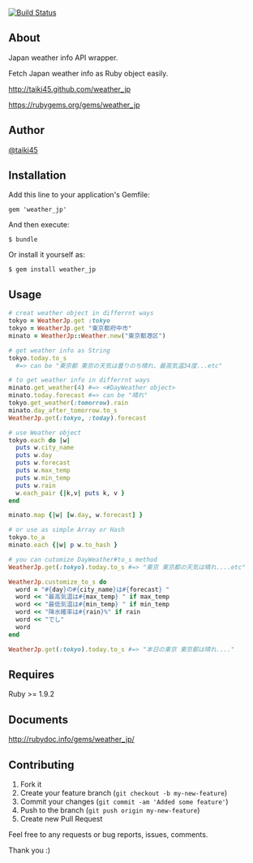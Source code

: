 [![Build Status](https://secure.travis-ci.org/Taiki45/weather_jp.png?branch=master)](http://travis-ci.org/Taiki45/weather_jp)

## About

Japan weather info API wrapper.

Fetch Japan weather info as Ruby object easily.

http://taiki45.github.com/weather_jp

https://rubygems.org/gems/weather_jp

## Author

[@taiki45](https://twitter.com/taiki45)

## Installation

Add this line to your application's Gemfile:

    gem 'weather_jp'

And then execute:

    $ bundle

Or install it yourself as:

    $ gem install weather_jp

## Usage

```ruby
# creat weather object in differrnt ways
tokyo = WeatherJp.get :tokyo
tokyo = WeatherJp.get "東京都府中市"
minato = WeatherJp::Weather.new("東京都港区")

# get weather info as String
tokyo.today.to_s
  #=> can be "東京都 東京の天気は曇りのち晴れ、最高気温34度...etc"

# to get weather info in differrnt ways
minato.get_weather(4) #=> <#DayWeather object>
minato.today.forecast #=> can be "晴れ"
tokyo.get_weather(:tomorrow).rain
minato.day_after_tomorrow.to_s
WeatherJp.get(:tokyo, :today).forecast

# use Weather object
tokyo.each do |w|
  puts w.city_name
  puts w.day
  puts w.forecast
  puts w.max_temp
  puts w.min_temp
  puts w.rain
  w.each_pair {|k,v| puts k, v }
end

minato.map {|w| [w.day, w.forecast] }

# or use as simple Array or Hash
tokyo.to_a
minato.each {|w| p w.to_hash }

# you can cutomize DayWeather#to_s method
WeatherJp.get(:tokyo).today.to_s #=> "東京 東京都の天気は晴れ....etc"

WeatherJp.customize_to_s do
  word = "#{day}の#{city_name}は#{forecast} "
  word << "最高気温は#{max_temp} " if max_temp
  word << "最低気温は#{min_temp} " if min_temp
  word << "降水確率は#{rain}%" if rain
  word << "でし"
  word
end

WeatherJp.get(:tokyo).today.to_s #=> "本日の東京 東京都は晴れ...."

```

## Requires

Ruby >= 1.9.2

## Documents

http://rubydoc.info/gems/weather_jp/

## Contributing

1. Fork it
2. Create your feature branch (`git checkout -b my-new-feature`)
3. Commit your changes (`git commit -am 'Added some feature'`)
4. Push to the branch (`git push origin my-new-feature`)
5. Create new Pull Request

Feel free to any requests or bug reports, issues, comments.

Thank you :)

